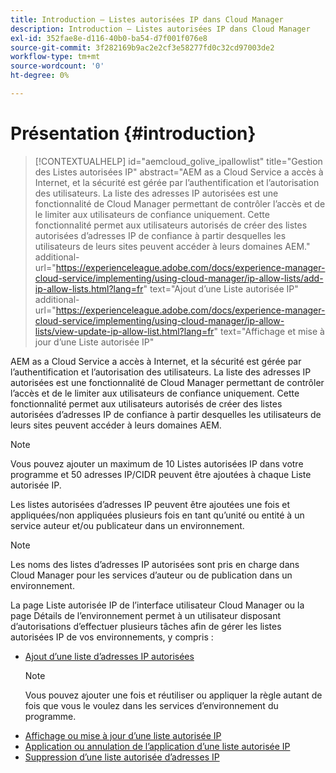 ```yaml
---
title: Introduction – Listes autorisées IP dans Cloud Manager
description: Introduction – Listes autorisées IP dans Cloud Manager
exl-id: 352fae8e-d116-40b0-ba54-d7f001f076e8
source-git-commit: 3f282169b9ac2e2cf3e58277fd0c32cd97003de2
workflow-type: tm+mt
source-wordcount: '0'
ht-degree: 0%

---
```


# Présentation {#introduction}

>[!CONTEXTUALHELP]
>id="aemcloud_golive_ipallowlist"
>title="Gestion des Listes autorisées IP"
>abstract="AEM as a Cloud Service a accès à Internet, et la sécurité est gérée par l’authentification et l’autorisation des utilisateurs. La liste des adresses IP autorisées est une fonctionnalité de Cloud Manager permettant de contrôler l’accès et de le limiter aux utilisateurs de confiance uniquement. Cette fonctionnalité permet aux utilisateurs autorisés de créer des listes autorisées d’adresses IP de confiance à partir desquelles les utilisateurs de leurs sites peuvent accéder à leurs domaines AEM."
>additional-url="https://experienceleague.adobe.com/docs/experience-manager-cloud-service/implementing/using-cloud-manager/ip-allow-lists/add-ip-allow-lists.html?lang=fr" text="Ajout d’une Liste autorisée IP"
>additional-url="https://experienceleague.adobe.com/docs/experience-manager-cloud-service/implementing/using-cloud-manager/ip-allow-lists/view-update-ip-allow-list.html?lang=fr" text="Affichage et mise à jour d’une Liste autorisée IP"

AEM as a Cloud Service a accès à Internet, et la sécurité est gérée par l’authentification et l’autorisation des utilisateurs. La liste des adresses IP autorisées est une fonctionnalité de Cloud Manager permettant de contrôler l’accès et de le limiter aux utilisateurs de confiance uniquement. Cette fonctionnalité permet aux utilisateurs autorisés de créer des listes autorisées d’adresses IP de confiance à partir desquelles les utilisateurs de leurs sites peuvent accéder à leurs domaines AEM.

>[!NOTE]
>Vous pouvez ajouter un maximum de 10 Listes autorisées IP dans votre programme et 50 adresses IP/CIDR peuvent être ajoutées à chaque Liste autorisée IP.

Les listes autorisées d’adresses IP peuvent être ajoutées une fois et appliquées/non appliquées plusieurs fois en tant qu’unité ou entité à un service auteur et/ou publicateur dans un environnement.

>[!NOTE]
>Les noms des listes d’adresses IP autorisées sont pris en charge dans Cloud Manager pour les services d’auteur ou de publication dans un environnement.

La page Liste autorisée IP de l’interface utilisateur Cloud Manager ou la page Détails de l’environnement permet à un utilisateur disposant d’autorisations d’effectuer plusieurs tâches afin de gérer les listes autorisées IP de vos environnements, y compris :

* [Ajout d’une liste d’adresses IP autorisées](/help/implementing/cloud-manager/ip-allow-lists/add-ip-allow-lists.md)
   >[!NOTE]
   > Vous pouvez ajouter une fois et réutiliser ou appliquer la règle autant de fois que vous le voulez dans les services d’environnement du programme.
* [Affichage ou mise à jour d’une liste autorisée IP](/help/implementing/cloud-manager/ip-allow-lists/view-update-ip-allow-list.md)
* [Application ou annulation de l’application d’une liste autorisée IP](/help/implementing/cloud-manager/ip-allow-lists/apply-allow-list.md)
* [Suppression d’une liste autorisée d’adresses IP](/help/implementing/cloud-manager/ip-allow-lists/delete-ip-allow-list.md)
